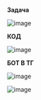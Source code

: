 **Задача**

![image](https://github.com/Finesse5/lab2_opd/assets/127689665/06676523-023e-4eae-a789-49ad5cda2e7e)



**КОД**

![image](https://github.com/Finesse5/lab2_opd/assets/127689665/3c58e75c-7dd4-4f04-adb0-c64398293a75)


**БОТ В ТГ**

![image](https://github.com/Finesse5/lab2_opd/assets/127689665/92858de4-eedc-498b-a96b-9be23a61d847)


![image](https://github.com/Finesse5/lab2_opd/assets/127689665/d31f90e7-bb69-438d-acde-7edfafed3a9f)
